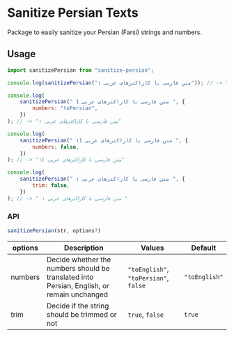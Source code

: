 # Sanitize Persian Texts

Package to easily sanitize your Persian (Farsi) strings and numbers.

## Usage

```js
import sanitizePersian from "sanitize-persian";

console.log(sanitizePersian("۱ متن فارسی با كاراکترهای عربی")); // -> "متن فارسی با کاراکترهای عربی 1"

console.log(
    sanitizePersian(" 1 متن فارسی با كاراکترهای عربی ", {
        numbers: "toPersian",
    })
); // -> "۱ متن فارسی با کاراکترهای عربی"

console.log(
    sanitizePersian(" ۱1 متن فارسی با كاراکترهای عربی ", {
        numbers: false,
    })
); // -> "۱1 متن فارسی با کاراکترهای عربی"

console.log(
    sanitizePersian(" ۱ متن فارسی با كاراکترهای عربی ", {
        trim: false,
    })
); // -> " ۱ متن فارسی با كاراکترهای عربی "
```

### API

```js
sanitizePersian(str, options?)
```

| options | Description                                                                                | Values                                | Default       |
|---------|--------------------------------------------------------------------------------------------|---------------------------------------|---------------|
| numbers | Decide whether the numbers should be translated into Persian, English, or remain unchanged | `"toEnglish"`, `"toPersian"`, `false` | `"toEnglish"` |
| trim    | Decide if the string should be trimmed or not                                              | `true`, `false`                       | `true`        |
